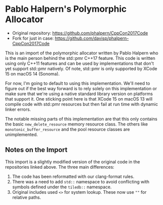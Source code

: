 Pablo Halpern's Polymorphic Allocator
===

* Original repository: https://github.com/phalpern/CppCon2017Code
* Fork for just in case: https://github.com/davisp/phalpern-CppCon2017Code

This is an import of the polymorphic allocator written by Pablo Halpern who
is the main person behind the std::pmr C++17 feature. This code is written
using only C++11 features and can be used by implementations that don't yet
support std::pmr natively. Of note, std::pmr is only supported by XCode 15 on
macOS 14 (Sonoma).

For now, I'm going to default to using this implementation. We'll need to
figure out if the best way forward is to rely solely on this implementation
or make sure that we're using a native standard library version on platforms
that support it. One sticking point here is that XCode 15 on macOS 13 will
compile code with std::pmr resources but then fail at run time with dynamic
linker errors.

The notable missing parts of this implementation are that this only contains
the basic `new_delete_resource` memory resource class. The others like
`monotonic_buffer_resource` and the pool resource classes are unimplemented.

Notes on the Import
---

This import is a slightly modified version of the original code in the
repositories linked above. The three main differences:

1. The code has been reformatted with our clang-format rules.
2. There was a need to add `std::` namespace to avoid conflicting with symbols
   defined under the `tiledb::` namespace.
3. Original includes used `<>` for system lookup. These now use `""` for
   relative paths.
